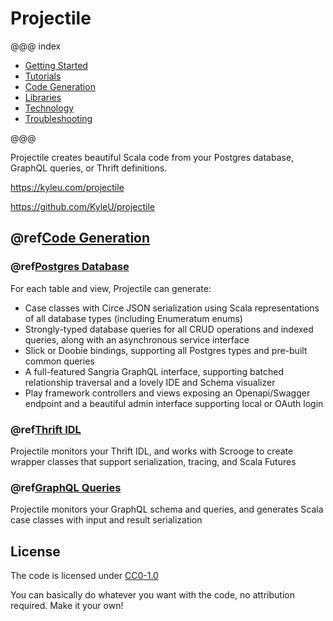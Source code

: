 # Projectile

@@@ index

* [Getting Started](gettingStarted/index.md)
* [Tutorials](tutorial/index.md)
* [Code Generation](codegen/index.md)
* [Libraries](libraries/index.md)
* [Technology](technology.md)
* [Troubleshooting](troubleshooting.md)

@@@

Projectile creates beautiful Scala code from your Postgres database, GraphQL queries, or Thrift definitions.

https://kyleu.com/projectile

https://github.com/KyleU/projectile

## @ref[Code Generation](codegen/index.md)

### @ref[Postgres Database](codegen/database.md)

For each table and view, Projectile can generate:

* Case classes with Circe JSON serialization using Scala representations of all database types (including Enumeratum enums)
* Strongly-typed database queries for all CRUD operations and indexed queries, along with an asynchronous service interface
* Slick or Doobie bindings, supporting all Postgres types and pre-built common queries
* A full-featured Sangria GraphQL interface, supporting batched relationship traversal and a lovely IDE and Schema visualizer
* Play framework controllers and views exposing an Openapi/Swagger endpoint and a beautiful admin interface supporting local or OAuth login


### @ref[Thrift IDL](codegen/thrift.md)

Projectile monitors your Thrift IDL, and works with Scrooge to create wrapper classes that support serialization, tracing, and Scala Futures


### @ref[GraphQL Queries](codegen/graphql.md)

Projectile monitors your GraphQL schema and queries, and generates Scala case classes with input and result serialization 


## License

The code is licensed under [CC0-1.0](https://raw.githubusercontent.com/KyleU/projectile/master/license)

You can basically do whatever you want with the code, no attribution required. Make it your own! 
